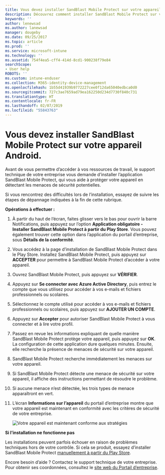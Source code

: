 ```yaml
---
title: Vous devez installer SandBlast Mobile Protect sur votre appareil Android | Microsoft Docs
description: Découvrez comment installer SandBlast Mobile Protect sur votre appareil Android.
keywords: ''
author: lenewsad
ms.author: lanewsad
manager: dougeby
ms.date: 09/25/2017
ms.topic: article
ms.prod: ''
ms.service: microsoft-intune
ms.technology: ''
ms.assetid: 754f4ea5-cff4-414d-8cd1-900238f79e84
searchScope:
- User help
ROBOTS: ''
ms.custom: intune-enduser
ms.collection: M365-identity-device-management
ms.openlocfilehash: 1b55d41939b9772227cee0f12da65040edbca0d0
ms.sourcegitcommit: 727c3ae7659ad79ea162250d234d7730f840c731
ms.translationtype: HT
ms.contentlocale: fr-FR
ms.lasthandoff: 02/07/2019
ms.locfileid: "55843763"
---
```

# <a name="you-need-to-install-sandblast-mobile-protect-on-your-android-device"></a>Vous devez installer SandBlast Mobile Protect sur votre appareil Android.

Avant de vous permettre d’accéder à vos ressources de travail, le support technique de votre entreprise vous demande d’installer l’application SandBlast Mobile Protect, qui vous aide à protéger votre appareil en détectant les menaces de sécurité potentielles.

Si vous rencontrez des difficultés lors de l’installation, essayez de suivre les étapes de dépannage indiquées à la fin de cette rubrique.

**Opérations à effectuer :**

1. À partir du haut de l’écran, faites glisser vers le bas pour ouvrir la barre Notifications, puis appuyez sur l’option **Application obligatoire - Installer SandBlast Mobile Protect à partir du Play Store**. Vous pouvez également trouver cette option dans l’application du portail d’entreprise, sous __Détails de la conformité__.

2. Vous accédez à la page d’installation de SandBlast Mobile Protect dans le Play Store. Installez SandBlast Mobile Protect, puis appuyez sur **ACCEPTER** pour permettre à SandBlast Mobile Protect d’accéder à votre appareil.

3. Ouvrez SandBlast Mobile Protect, puis appuyez sur **VÉRIFIER**.

4. Appuyez sur **Se connecter avec Azure Active Directory**, puis entrez le compte que vous utilisez pour accéder à vos e-mails et fichiers professionnels ou scolaires.

5. Sélectionnez le compte utilisé pour accéder à vos e-mails et fichiers professionnels ou scolaires, puis appuyez sur **AJOUTER UN COMPTE**.

6. Appuyez sur **Accepter** pour autoriser SandBlast Mobile Protect à vous connecter et à lire votre profil.

7. Passez en revue les informations expliquant de quelle manière SandBlast Mobile Protect protège votre appareil, puis appuyez sur **OK**. La configuration de cette application dure quelques minutes. Ensuite, elle recherche la présence de menaces de sécurité sur votre appareil.

8. SandBlast Mobile Protect recherche immédiatement les menaces sur votre appareil.

9.  Si SandBlast Mobile Protect détecte une menace de sécurité sur votre appareil, il affiche des instructions permettant de résoudre le problème.

10.  Si aucune menace n’est détectée, les trois types de menace apparaîtront en vert.

11. L’écran **Informations sur l’appareil** du portail d’entreprise montre que votre appareil est maintenant en conformité avec les critères de sécurité de votre entreprise.

    ![Votre appareil est maintenant conforme aux stratégies](./media/mtd-device-now-compliant-android.png)

**Si l’installation ne fonctionne pas**

Les installations peuvent parfois échouer en raison de problèmes techniques hors de votre contrôle. Si cela se produit, essayez d’installer SandBlast Mobile Protect [manuellement à partir du Play Store](https://play.google.com/store/apps/details?id=com.lacoon.security.fox).

Encore besoin d’aide ? Contactez le support technique de votre entreprise. Pour obtenir ses coordonnées, consultez le [site web du Portail d’entreprise](https://go.microsoft.com/fwlink/?linkid=2010980).
